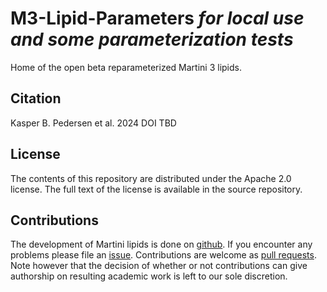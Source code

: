 # M3-Lipid-Parameters <i>for local use and some parameterization tests</i>

Home of the open beta reparameterized Martini 3 lipids. 

## Citation

Kasper B. Pedersen et al. 2024 DOI TBD

## License

The contents of this repository are distributed under the Apache 2.0 license.
The full text of the license is available in the source repository.

## Contributions

The development of Martini lipids is done on [github]. If you encounter any problems please file an [issue].
Contributions are welcome as [pull requests]. Note however that the
decision of whether or not contributions can give authorship on resulting
academic work is left to our sole discretion.

[github]: https://github.com/Martini-Force-Field-Initiative/M3-Lipid-Parameters
[issue]: https://github.com/Martini-Force-Field-Initiative/M3-Lipid-Parameters/issues
[pull requests]: https://github.com/Martini-Force-Field-Initiative/M3-Lipid-Parameters/pulls



